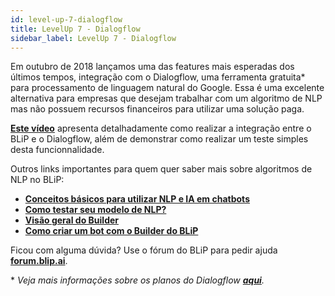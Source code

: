 ```yaml
---
id: level-up-7-dialogflow
title: LevelUp 7 - Dialogflow
sidebar_label: LevelUp 7 - Dialogflow
---
```


Em outubro de 2018 lançamos uma das features mais esperadas dos últimos tempos, integração com o Dialogflow, uma ferramenta gratuita* para processamento de linguagem natural do Google. Essa é uma excelente alternativa para empresas que desejam trabalhar com um algoritmo de NLP mas não possuem recursos financeiros para utilizar uma solução paga.

[**Este vídeo**](https://www.facebook.com/blip.messaging/videos/192517565007019/) apresenta detalhadamente como realizar a integração entre o BLiP e o Dialogflow, além de demonstrar como realizar um teste simples desta funcionnalidade.

Outros links importantes para quem quer saber mais sobre algoritmos de NLP no BLiP:

* [**Conceitos básicos para utilizar NLP e IA em chatbots**](/docs/ai/nlp/nlp-conceitos-basicos-nlp-e-ai)
* [**Como testar seu modelo de NLP?**](/docs/ai/nlp/nlp-como-testar-modelo-nlp)
* [**Visão geral do Builder**](/docs/builder/builder-visao-geral-do-builder)
* [**Como criar um bot com o Builder do BLiP**](/docs/introduction/como-criar-um-bot-com-builder)

Ficou com alguma dúvida? Use o fórum do BLiP para pedir ajuda [**forum.blip.ai**](https://forum.blip.ai/).

\* *Veja mais informações sobre os planos do Dialogflow [**aqui**](https://dialogflow.com/pricing).*

